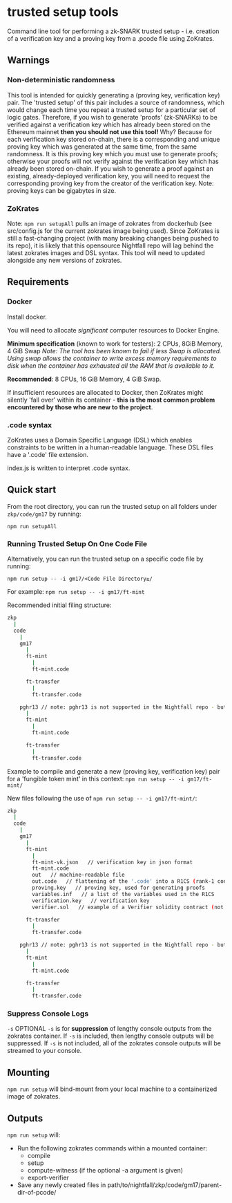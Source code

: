 # trusted setup tools

Command line tool for performing a zk-SNARK trusted setup - i.e. creation of a verification key and
a proving key from a .pcode file using ZoKrates.

## Warnings

### Non-deterministic randomness

This tool is intended for quickly generating a (proving key, verification key) pair. The 'trusted
setup' of this pair includes a source of randomness, which would change each time you repeat a
trusted setup for a particular set of logic gates. Therefore, if you wish to generate 'proofs'
(zk-SNARKs) to be verified against a verification key which has already been stored on the Ethereum
mainnet **then you should not use this tool!** Why? Because for each verification key stored
on-chain, there is a corresponding and unique proving key which was generated at the same time, from
the same randomness. It is this proving key which you must use to generate proofs; otherwise your
proofs will not verify against the verification key which has already been stored on-chain. If you
wish to generate a proof against an existing, already-deployed verification key, you will need to
request the corresponding proving key from the creator of the verification key. Note: proving keys
can be gigabytes in size.

### ZoKrates

Note: `npm run setupAll` pulls an image of zokrates from dockerhub (see src/config.js for the
current zokrates image being used). Since ZoKrates is still a fast-changing project (with many
breaking changes being pushed to its repo), it is likely that this opensource Nightfall repo will
lag behind the latest zokrates images and DSL syntax. This tool will need to updated alongside any
new versions of zokrates.

## Requirements

### Docker

Install docker.

You will need to allocate _significant_ computer resources to Docker Engine.

**Minimum specification** (known to work for testers): 2 CPUs, 8GiB Memory, 4 GiB Swap _Note: The
tool has been known to fail if less Swap is allocated. Using swap allows the container to write
excess memory requirements to disk when the container has exhausted all the RAM that is available to
it._

**Recommended**: 8 CPUs, 16 GiB Memory, 4 GiB Swap.

If insufficient resources are allocated to Docker, then ZoKrates might silently 'fall over' within
its container - **this is the most common problem encountered by those who are new to the project**.

### .code syntax

ZoKrates uses a Domain Specific Language (DSL) which enables constraints to be written in a
human-readable language. These DSL files have a '.code' file extension.

index.js is written to interpret .code syntax.

## Quick start

From the root directory, you can run the trusted setup on all folders under `zkp/code/gm17` by
running:

`npm run setupAll`

### Running Trusted Setup On One Code File

Alternatively, you can run the trusted setup on a specific code file by running:

`npm run setup -- -i gm17/<Code File Directory≥/`

For example: `npm run setup -- -i gm17/ft-mint`

Recommended initial filing structure:

```sh
zkp
  |
  code
    |
    gm17
      |
      ft-mint
        |
        ft-mint.code

      ft-transfer
        |
        ft-transfer.code

    pghr13 // note: pghr13 is not supported in the Nightfall repo - but index.js only supports it to mirror zokrates.
      |
      ft-mint
        |
        ft-mint.code

      ft-transfer
        |
        ft-transfer.code
```

Example to compile and generate a new (proving key, verification key) pair for a 'fungible token
mint' in this context: `npm run setup -- -i gm17/ft-mint/`

New files following the use of `npm run setup -- -i gm17/ft-mint/`:

```sh
zkp
  |
  code
    |
    gm17
      |
      ft-mint
        |
        ft-mint-vk.json   // verification key in json format
        ft-mint.code
        out   // machine-readable file
        out.code   // flattening of the '.code' into a R1CS (rank-1 constraint system)
        proving.key   // proving key, used for generating proofs
        variables.inf   // a list of the variables used in the R1CS
        verification.key   // verification key
        verifier.sol   // example of a Verifier solidity contract (not compliant with EIP1922)

      ft-transfer
        |
        ft-transfer.code

    pghr13 // note: pghr13 is not supported in the Nightfall repo - but index.js only supports it to mirror zokrates.
      |
      ft-mint
        |
        ft-mint.code

      ft-transfer
        |
        ft-transfer.code
```

### Suppress Console Logs

`-s` OPTIONAL `-s` is for **suppression** of lengthy console outputs from the zokrates container. If
`-s` is included, then lengthy console outputs will be suppressed. If `-s` is not included, all of
the zokrates console outputs will be streamed to your console.

## Mounting

`npm run setup` will bind-mount from your local machine to a containerized image of zokrates.

## Outputs

`npm run setup` will:

- Run the following zokrates commands within a mounted container:
  - compile
  - setup
  - compute-witness (if the optional -a argument is given)
  - export-verifier
- Save any newly created files in path/to/nightfall/zkp/code/gm17/parent-dir-of-pcode/
